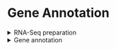 <H1>Gene Annotation</H1>  

<details>  
<summary>RNA-Seq preparation</summary>  
	
<h4>Raw read QC</h4>  

Raw reads are saved at /redser5/raw/Meyer_GVTP_rnaseq/RM_8RNA_S-23-0084_GAP507-380985426.tar.gz   
They were QC'd with FastQC  
  Script above: fastqc.sh  
  Reports: fastqc_raw  

<h4>Filtering</h4>  

Filtering with fastp defaults was performed.  
  Script: fastp.sh  
  Reports: fastp_reports  
  Output: /redser5/projects/GVTP/reads/rnaseq/trimmed  

<h4>Initial alignment</h4>  

Initial alignment with Hisat resulted in poor mapping rate.  Easel prefers >=85% mapping per library.  Mapping and unmapped reads were put into separate files for further evaluation.  This was done by using the -F 4 and -f 4 flags to filter the .bam files.  Cut -f1 was used to get a list of read ids which was provided to seqtk to create the subset fastq files.  
  Script: hisat/hisat.sh  
  Mapping rates: hisat/flagstat_all.txt  
  Output: /redser5/projects/GVTP/gene_annotations/hisat/trimmed-only  

<h4>Contaminant filtering</h4>  

Unmapped reads were checked for contaminants.  Contaminant identification was done on the UCONN HPC using Kraken and the MiniKrakenv2 database saved there that contains bacteria, archaea, and virus.  There were a substantial number of hits to certain bacteria.  Results can be viewed in reports found above in 'kraken_reports'.  As output, Kraken provides separate fastq files for classified and unclassified reads, with classified being the fastq matching the contaminant database.  Unclassified reads were combined with the original mapped reads for a contaminant-filtered set of RNA-Seq.  
  Script: kraken.sh   
  Input: /redser5/projects/GVTP/reads/rnaseq/trimmed/unmapped  
  Reports: kraken_reports (directory above)     
  Output, 'unclassified' fastq only saved: /redser5/projects/GVTP/reads/rnaseq/kraken_unclassified  

<h4>Final alignment</h4>  

Mapping was redone with the contaminant filtered RNA-Seq.  
  Script: hisat.sh (bottom for loop only)    
  Input: /redser5/projects/GVTP/reads/rnaseq/trimmed_mapped_and_unmapped_unclassified   
  Output: /redser5/projects/GVTP/gene_annotations/hisat/trimmed-contamfilt   

</details>

<details>
<summary>Gene annotation</summary>  
<br>
EASEL - transcript assembly, gene prediction, filtering, summary metrics  
<br>  
<br>
Easel was run on the UCONN HPC but the output is saved at:  
  /redser5/projects/GVTP/gene_annotations   
  
  Command to run easel: nextflow.sh  
  Configurations for run: gvtp.yaml  
  Output: gvtp-easel.tar.gz  

Scripts to run are saved above along with descriptive output such as metrics and the entap log.  

</details>
